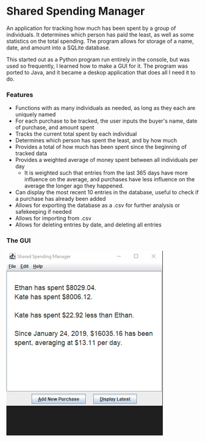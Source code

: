 # Shared Spending Manager

An application for tracking how much has been spent by a group of individuals. It determines which person has paid the least, as well as some statistics on the total spending. The program allows for storage of a name, date, and amount into a SQLite database.

This started out as a Python program run entirely in the console, but was used so frequently, I learned how to make a GUI for it. The program was ported to Java, and it became a deskop application that does all I need it to do.

### Features

- Functions with as many individuals as needed, as long as they each are uniquely named
- For each purchase to be tracked, the user inputs the buyer's name, date of purchase, and amount spent
- Tracks the current total spent by each individual
- Determines which person has spent the least, and by how much
- Provides a total of how much has been spent since the beginning of tracked data
- Provides a weighted average of money spent between all individuals per day
    - It is weighted such that entries from the last 365 days have more influence on the average, and purchases have less influence on the average the longer ago they happened.
- Can display the most recent 10 entries in the database, useful to check if a purchase has already been added
- Allows for exporting the database as a .csv for further analysis or safekeeping if needed
- Allows for importing from .csv
- Allows for deleting entries by date, and deleting all entries

### The GUI

![Shared Spending Manager](/Images/preview_shared_spending.gif?raw=true)
